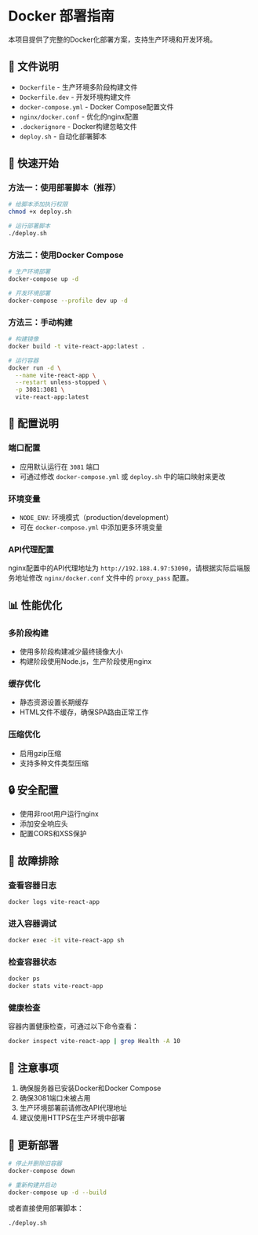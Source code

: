 # Docker 部署指南

本项目提供了完整的Docker化部署方案，支持生产环境和开发环境。

## 📁 文件说明

- `Dockerfile` - 生产环境多阶段构建文件
- `Dockerfile.dev` - 开发环境构建文件
- `docker-compose.yml` - Docker Compose配置文件
- `nginx/docker.conf` - 优化的nginx配置
- `.dockerignore` - Docker构建忽略文件
- `deploy.sh` - 自动化部署脚本

## 🚀 快速开始

### 方法一：使用部署脚本（推荐）

```bash
# 给脚本添加执行权限
chmod +x deploy.sh

# 运行部署脚本
./deploy.sh
```

### 方法二：使用Docker Compose

```bash
# 生产环境部署
docker-compose up -d

# 开发环境部署
docker-compose --profile dev up -d
```

### 方法三：手动构建

```bash
# 构建镜像
docker build -t vite-react-app:latest .

# 运行容器
docker run -d \
  --name vite-react-app \
  --restart unless-stopped \
  -p 3081:3081 \
  vite-react-app:latest
```

## 🔧 配置说明

### 端口配置

- 应用默认运行在 `3081` 端口
- 可通过修改 `docker-compose.yml` 或 `deploy.sh` 中的端口映射来更改

### 环境变量

- `NODE_ENV`: 环境模式（production/development）
- 可在 `docker-compose.yml` 中添加更多环境变量

### API代理配置

nginx配置中的API代理地址为 `http://192.188.4.97:53090`，请根据实际后端服务地址修改 `nginx/docker.conf` 文件中的 `proxy_pass` 配置。

## 📊 性能优化

### 多阶段构建

- 使用多阶段构建减少最终镜像大小
- 构建阶段使用Node.js，生产阶段使用nginx

### 缓存优化

- 静态资源设置长期缓存
- HTML文件不缓存，确保SPA路由正常工作

### 压缩优化

- 启用gzip压缩
- 支持多种文件类型压缩

## 🔒 安全配置

- 使用非root用户运行nginx
- 添加安全响应头
- 配置CORS和XSS保护

## 🐛 故障排除

### 查看容器日志

```bash
docker logs vite-react-app
```

### 进入容器调试

```bash
docker exec -it vite-react-app sh
```

### 检查容器状态

```bash
docker ps
docker stats vite-react-app
```

### 健康检查

容器内置健康检查，可通过以下命令查看：

```bash
docker inspect vite-react-app | grep Health -A 10
```

## 📝 注意事项

1. 确保服务器已安装Docker和Docker Compose
2. 确保3081端口未被占用
3. 生产环境部署前请修改API代理地址
4. 建议使用HTTPS在生产环境中部署

## 🔄 更新部署

```bash
# 停止并删除旧容器
docker-compose down

# 重新构建并启动
docker-compose up -d --build
```

或者直接使用部署脚本：

```bash
./deploy.sh
```

